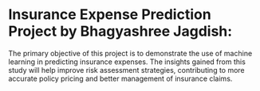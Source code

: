 # Insurance Expense Prediction Project by Bhagyashree Jagdish:
The primary objective of this project is to demonstrate the use of machine learning in predicting insurance expenses. 
The insights gained from this study will help improve risk assessment strategies, contributing to more accurate policy pricing and better management of insurance claims.

